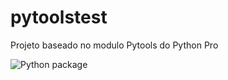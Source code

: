# pytoolstest
Projeto baseado no modulo Pytools do Python Pro


![Python package](https://github.com/pythonprgbr/pytoolstest/workflows/Python%20package/badge.svg)
